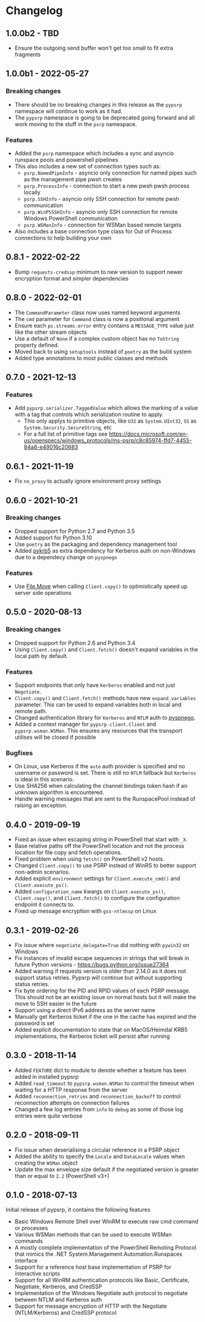 # Changelog

## 1.0.0b2 - TBD

* Ensure the outgoing send buffer won't get too small to fit extra fragments

## 1.0.0b1 - 2022-05-27

### Breaking changes

* There should be no breaking changes in this release as the `pypsrp` namespace will continue to work as it had.
* The `pypsrp` namespace is going to be deprecated going forward and all work moving to the stuff in the `psrp` namespace.

### Features

* Added the `psrp` namespace which includes a sync and asyncio runspace pools and powershell pipelines
* This also includes a new set of connection types such as:
  * `psrp.NamedPipeInfo` - asyncio only connection for named pipes such as the management pipe pwsh creates
  * `psrp.ProcessInfo` - connection to start a new pwsh pwsh process locally
  * `psrp.SSHInfo` - asyncio only SSH connection for remote pwsh communication
  * `psrp.WinPSSSHInfo` - asyncio only SSH connection for remote Windows PowerShell communication
  * `psrp.WSManInfo` - connection for WSMan based remote targets
* Also includes a base connection type class for Out of Process connections to help building your own


## 0.8.1 - 2022-02-22

* Bump `requests-credssp` minimum to new version to support newer encryption format and simpler dependencies


## 0.8.0 - 2022-02-01

* The `CommandParameter` class now uses named keyword arguments
* The `cmd` parameter for `Command` class is now a positional argument
* Ensure each `ps.streams.error` entry contains a `MESSAGE_TYPE` value just like the other stream objects
* Use a default of `None` if a complex custom object has no `ToString` property defined.
* Moved back to using `setuptools` instead of `poetry` as the build system
* Added type annotations to most public classes and methods


## 0.7.0 - 2021-12-13

### Features

* Add `pypsrp.serializer.TaggedValue` which allows the marking of a value with a tag that controls which serialization routine to apply.
  * This only applys to primitive objects, like `U32` as `System.UInt32`, `SS` as `System.Security.SecureString`, etc
  * For a full list of primitive tags see https://docs.microsoft.com/en-us/openspecs/windows_protocols/ms-psrp/c8c85974-ffd7-4455-84a8-e49016c20683


## 0.6.1 - 2021-11-19

* Fix `no_proxy` to actually ignore environment proxy settings


## 0.6.0 - 2021-10-21

### Breaking changes

* Dropped support for Python 2.7 and Python 3.5
* Added support for Python 3.10
* Use `poetry` as the packaging and dependency management tool
* Added [pykrb5](https://github.com/jborean93/pykrb5) as extra dependency for Kerberos auth on non-Windows due to a dependecy change on `pyspnego`

### Features

* Use [File.Move](https://docs.microsoft.com/en-us/dotnet/api/system.io.file.move?view=net-5.0) when calling `Client.copy()` to optimistically speed up server side operations


## 0.5.0 - 2020-08-13

### Breaking changes

* Dropped support for Python 2.6 and Python 3.4
* Using `Client.copy()` and `Client.fetch()` doesn't expand variables in the local path by default.

### Features

* Support endpoints that only have `Kerberos` enabled and not just `Negotiate`.
* `Client.copy()` and `Client.fetch()` methods have new `expand_variables` parameter. This can be used to expand variables both in local and remote path.
* Changed authentication library for `Kerberos` and `NTLM` auth to [pyspnego](https://github.com/jborean93/pyspnego).
* Added a context manager for `pypsrp.client.Client` and `pypsrp.wsman.WSMan`. This ensures any resources that the transport utilises will be closed if possible

### Bugfixes

* On Linux, use Kerberos if the `auto` auth provider is specified and no username or password is set. There is still no `NTLM` fallback but `Kerberos` is ideal in this scenario.
* Use SHA256 when calculating the channel bindings token hash if an unknown algorithm is encountered.
* Handle warning messages that are sent to the RunspacePool instead of raising an exception.


## 0.4.0 - 2019-09-19

* Fixed an issue when escaping string in PowerShell that start with `_X`.
* Base relative paths off the PowerShell location and not the process location for file copy and fetch operations.
* Fixed problem when using `fetch()` on PowerShell v2 hosts.
* Changed `Client.copy()` to use PSRP instead of WinRS to better support non-admin scenarios.
* Added explicit `environment` settings for `Client.execute_cmd()` and `Client.execute_ps()`.
* Added `configuration_name` kwargs on `Client.execute_ps()`, `Client.copy()`, and `Client.fetch()` to configure the configuration endpoint it connects to.
* Fixed up message encryption with `gss-ntlmssp` on Linux


## 0.3.1 - 2019-02-26

* Fix issue where `negotiate_delegate=True` did nothing with `pywin32` on Windows
* Fix instances of invalid escape sequences in strings that will break in future Python versions - https://bugs.python.org/issue27364
* Added warning if requests version is older than 2.14.0 as it does not support status retries. Pypsrp will continue but without supporting status retries.
* Fix byte ordering for the PID and RPID values of each PSRP message. This should not be an existing issue on normal hosts but it will make the move to SSH easier in the future
* Support using a direct IPv6 address as the server name
* Manually get Kerberos ticket if the one in the cache has expired and the password is set
* Added explicit documentation to state that on MacOS/Heimdal KRB5 implementations, the Kerberos ticket will persist after running


## 0.3.0 - 2018-11-14

* Added `FEATURE` dict to module to denote whether a feature has been added in installed pypsrp
* Added `read_timeout` to `pypsrp.wsman.WSMan` to control the timeout when waiting for a HTTP response from the server
* Added `reconnection_retries` and `reconnection_backoff` to control reconnection attempts on connection failures
* Changed a few log entries from `info` to `debug` as some of those log entries were quite verbose


## 0.2.0 - 2018-09-11

* Fix issue when deserialising a circular reference in a PSRP object
* Added the ability to specify the `Locale` and `DataLocale` values when creating the `WSMan` object
* Update the max envelope size default if the negotiated version is greater than or equal to `2.2` (PowerShell v3+)


## 0.1.0 - 2018-07-13

Initial release of pypsrp, it contains the following features

* Basic Windows Remote Shell over WinRM to execute raw cmd command or processes
* Various WSMan methods that can be used to execute WSMan commands
* A mostly complete implementation of the PowerShell Remoting Protocol that mimics the .NET System.Management.Automation.Runspaces interface
* Support for a reference host base implementation of PSRP for interactive scripts
* Support for all WinRM authentication protocols like Basic, Certificate, Negotiate, Kerberos, and CredSSP
* Implementation of the Windows Negotiate auth protocol to negotiate between NTLM and Kerberos auth
* Support for message encryption of HTTP with the Negotiate (NTLM/Kerberos) and CredSSP protocol
